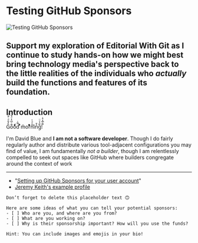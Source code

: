 # Testing GitHub Sponsors

![Testing GitHub Sponsors](https://user-images.githubusercontent.com/43663476/116671682-d6c62400-a966-11eb-8ae0-e6d68799904c.png)

## Support my exploration of Editorial With Git as I continue to study hands-on how we might best bring technology media's perspective back to the little realities of the individuals who *actually* build the functions and features of its foundation. 

## Introduction

G̏̽͋ͩͬ͊̈́o͌ͭ͆̂̍̈́̌oͩ͒ͩd̋̃͑ ͐ͣm̌orͬͥͤͣ̊n̋ͧͩ͐i͛̉n̔̎g̏͂̔ͦ̈!̿̍͆̽͒̍

I'm David Blue and **I am not a software developer**. Though I do fairly regularly author and distribute various tool-adjacent configurations you may find of value, I am fundamentally *not a builder*, though I am relentlessly compelled to seek out spaces like GitHub where builders congregate around the context of work 





***

* "[Setting up GitHub Sponsors for your user account](https://docs.github.com/en/sponsors/receiving-sponsorships-through-github-sponsors/setting-up-github-sponsors-for-your-user-account)"
* [Jeremy Keith's example profile](https://github.com/sponsors/adactio)

```
Don’t forget to delete this placeholder text 🙃

Here are some ideas of what you can tell your potential sponsors:
- [ ] Who are you, and where are you from?
- [ ] What are you working on?
- [ ] Why is their sponsorship important? How will you use the funds?

Hint: You can include images and emojis in your bio!
```

